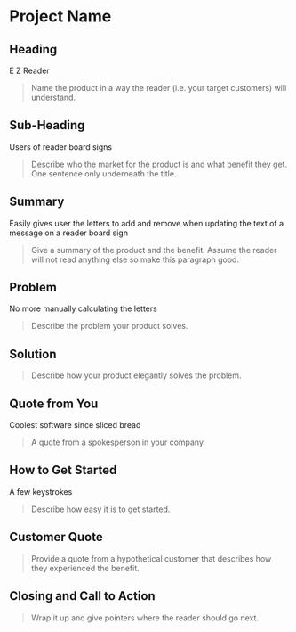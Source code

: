 # Project Name #

<!-- 
> This material was originally posted [here](http://www.quora.com/What-is-Amazons-approach-to-product-development-and-product-management). 
It is reproduced here for posterities sake.

There is an approach called "working backwards" that is widely used at Amazon. They work backwards from the customer, rather than starting with an 
idea for a product and trying to bolt customers onto it. While working backwards can be applied to any specific product decision, using this approach
 is especially important when developing new products or features.

For new initiatives a product manager typically starts by writing an internal press release announcing the finished product. 
The target audience for the press release is the new/updated product's customers, which can be retail customers or internal users of a tool or technology.
Internal press releases are centered around the customer problem, how current solutions (internal or external) fail, and how the new product will blow
away existing solutions.

If the benefits listed don't sound very interesting or exciting to customers, then perhaps they're not (and shouldn't be built). 
Instead, the product manager should keep iterating on the press release until they've come up with benefits that actually sound like benefits. 
Iterating on a press release is a lot less expensive than iterating on the product itself (and quicker!).

If the press release is more than a page and a half, it is probably too long. Keep it simple. 3-4 sentences for most paragraphs.
Cut out the fat. Don't make it into a spec. You can accompany the press release with a FAQ that answers all of the other business or execution
questions so the press release can stay focused on what the customer gets. My rule of thumb is that if the press release is hard to write, 
then the product is probably going to suck. Keep working at it until the outline for each paragraph flows. 

Oh, and I also like to write press-releases in what I call "Oprah-speak" for mainstream consumer products. Imagine you're sitting on Oprah's couch
and have just explained the product to her, and then you listen as she explains it to her audience. That's "Oprah-speak", not "Geek-speak".

Once the project moves into development, the press release can be used as a touchstone; a guiding light. The product team can ask themselves, 
"Are we building what is in the press release?" If they find they're spending time building things that aren't in the press release (overbuilding),
they need to ask themselves why. This keeps product development focused on achieving the customer benefits and not building extraneous stuff that
takes longer to build, takes resources to maintain, and doesn't provide real customer benefit (at least not enough to warrant inclusion in the press release).
 -->
 
## Heading ##
 E Z Reader
  > Name the product in a way the reader (i.e. your target customers) will understand.

## Sub-Heading ##
 Users of reader board signs
  > Describe who the market for the product is and what benefit they get. One sentence only underneath the title.

## Summary ##
 Easily gives user the letters to add and remove when updating the text of a message on a reader board sign
  > Give a summary of the product and the benefit. Assume the reader will not read anything else so make this paragraph good.

## Problem ##
 No more manually calculating the letters
  > Describe the problem your product solves.

## Solution ##
  > Describe how your product elegantly solves the problem.

## Quote from You ##
 Coolest software since sliced bread
  > A quote from a spokesperson in your company.

## How to Get Started ##
  A few keystrokes
  > Describe how easy it is to get started.

## Customer Quote ##
  > Provide a quote from a hypothetical customer that describes how they experienced the benefit.

## Closing and Call to Action ##
  > Wrap it up and give pointers where the reader should go next.
